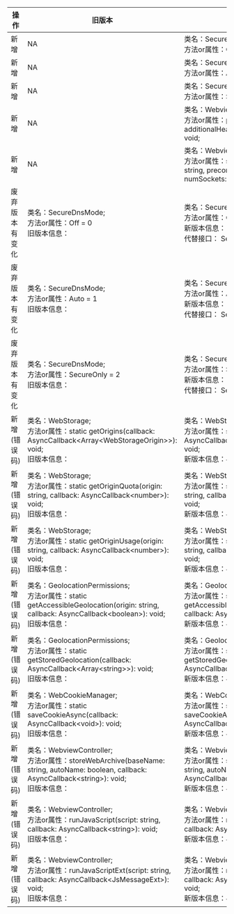 | 操作 | 旧版本 | 新版本 | d.ts文件 |
| ---- | ------ | ------ | -------- |
|新增|NA|类名：SecureDnsMode;<br>方法or属性：OFF = 0|@ohos.web.webview.d.ts|
|新增|NA|类名：SecureDnsMode;<br>方法or属性：AUTO = 1|@ohos.web.webview.d.ts|
|新增|NA|类名：SecureDnsMode;<br>方法or属性：SECURE_ONLY = 2|@ohos.web.webview.d.ts|
|新增|NA|类名：WebviewController;<br>方法or属性：prefetchPage(url: string, additionalHeaders?: Array\<WebHeader>): void;|@ohos.web.webview.d.ts|
|新增|NA|类名：WebviewController;<br>方法or属性：static prepareForPageLoad(url: string, preconnectable: boolean, numSockets: number): void;|@ohos.web.webview.d.ts|
|废弃版本有变化|类名：SecureDnsMode;<br>方法or属性：Off = 0<br>旧版本信息：|类名：SecureDnsMode;<br>方法or属性：Off = 0<br>新版本信息：10<br>代替接口： SecureDnsMode#OFF|@ohos.web.webview.d.ts|
|废弃版本有变化|类名：SecureDnsMode;<br>方法or属性：Auto = 1<br>旧版本信息：|类名：SecureDnsMode;<br>方法or属性：Auto = 1<br>新版本信息：10<br>代替接口： SecureDnsMode#AUTO|@ohos.web.webview.d.ts|
|废弃版本有变化|类名：SecureDnsMode;<br>方法or属性：SecureOnly = 2<br>旧版本信息：|类名：SecureDnsMode;<br>方法or属性：SecureOnly = 2<br>新版本信息：10<br>代替接口： SecureDnsMode#SECURE_ONLY|@ohos.web.webview.d.ts|
|新增(错误码)|类名：WebStorage;<br>方法or属性：static getOrigins(callback: AsyncCallback\<Array\<WebStorageOrigin>>): void;<br>旧版本信息：|类名：WebStorage;<br>方法or属性：static getOrigins(callback: AsyncCallback\<Array\<WebStorageOrigin>>): void;<br>新版本信息：401,17100012|@ohos.web.webview.d.ts|
|新增(错误码)|类名：WebStorage;<br>方法or属性：static getOriginQuota(origin: string, callback: AsyncCallback\<number>): void;<br>旧版本信息：|类名：WebStorage;<br>方法or属性：static getOriginQuota(origin: string, callback: AsyncCallback\<number>): void;<br>新版本信息：401,17100011|@ohos.web.webview.d.ts|
|新增(错误码)|类名：WebStorage;<br>方法or属性：static getOriginUsage(origin: string, callback: AsyncCallback\<number>): void;<br>旧版本信息：|类名：WebStorage;<br>方法or属性：static getOriginUsage(origin: string, callback: AsyncCallback\<number>): void;<br>新版本信息：401,17100011|@ohos.web.webview.d.ts|
|新增(错误码)|类名：GeolocationPermissions;<br>方法or属性：static getAccessibleGeolocation(origin: string, callback: AsyncCallback\<boolean>): void;<br>旧版本信息：|类名：GeolocationPermissions;<br>方法or属性：static getAccessibleGeolocation(origin: string, callback: AsyncCallback\<boolean>): void;<br>新版本信息：401,17100011|@ohos.web.webview.d.ts|
|新增(错误码)|类名：GeolocationPermissions;<br>方法or属性：static getStoredGeolocation(callback: AsyncCallback\<Array\<string>>): void;<br>旧版本信息：|类名：GeolocationPermissions;<br>方法or属性：static getStoredGeolocation(callback: AsyncCallback\<Array\<string>>): void;<br>新版本信息：401|@ohos.web.webview.d.ts|
|新增(错误码)|类名：WebCookieManager;<br>方法or属性：static saveCookieAsync(callback: AsyncCallback\<void>): void;<br>旧版本信息：|类名：WebCookieManager;<br>方法or属性：static saveCookieAsync(callback: AsyncCallback\<void>): void;<br>新版本信息：401|@ohos.web.webview.d.ts|
|新增(错误码)|类名：WebviewController;<br>方法or属性：storeWebArchive(baseName: string, autoName: boolean, callback: AsyncCallback\<string>): void;<br>旧版本信息：|类名：WebviewController;<br>方法or属性：storeWebArchive(baseName: string, autoName: boolean, callback: AsyncCallback\<string>): void;<br>新版本信息：401,17100001,17100003|@ohos.web.webview.d.ts|
|新增(错误码)|类名：WebviewController;<br>方法or属性：runJavaScript(script: string, callback: AsyncCallback\<string>): void;<br>旧版本信息：|类名：WebviewController;<br>方法or属性：runJavaScript(script: string, callback: AsyncCallback\<string>): void;<br>新版本信息：401,17100001|@ohos.web.webview.d.ts|
|新增(错误码)|类名：WebviewController;<br>方法or属性：runJavaScriptExt(script: string, callback: AsyncCallback\<JsMessageExt>): void;<br>旧版本信息：|类名：WebviewController;<br>方法or属性：runJavaScriptExt(script: string, callback: AsyncCallback\<JsMessageExt>): void;<br>新版本信息：401,17100001|@ohos.web.webview.d.ts|

